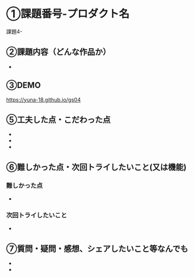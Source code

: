 # ①課題番号-プロダクト名

課題4-

## ②課題内容（どんな作品か）

- 

## ③DEMO
https://yuna-18.github.io/gs04

## ⑤工夫した点・こだわった点

- 
- 
- 

## ⑥難しかった点・次回トライしたいこと(又は機能)

### 難しかった点
- 

### 次回トライしたいこと
- 


## ⑦質問・疑問・感想、シェアしたいこと等なんでも
 - 
 - 